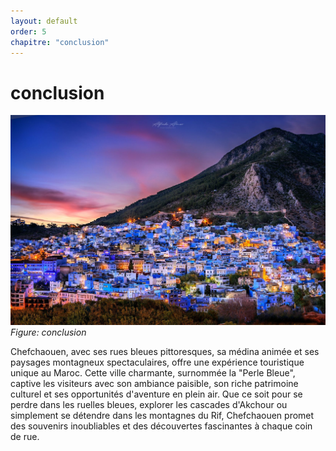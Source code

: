 ```yaml
---
layout: default
order: 5
chapitre: "conclusion"
---
```


<!-- new slide -->

# conclusion

![conclusion](./images/mann-in-chefchaouen-morocco-lt29.jpg)
*Figure: conclusion*

<!-- note -->

Chefchaouen, avec ses rues bleues pittoresques, sa médina animée et ses paysages montagneux spectaculaires, offre une expérience touristique unique au Maroc. Cette ville charmante, surnommée la "Perle Bleue", captive les visiteurs avec son ambiance paisible, son riche patrimoine culturel et ses opportunités d'aventure en plein air. Que ce soit pour se perdre dans les ruelles bleues, explorer les cascades d'Akchour ou simplement se détendre dans les montagnes du Rif, Chefchaouen promet des souvenirs inoubliables et des découvertes fascinantes à chaque coin de rue.
